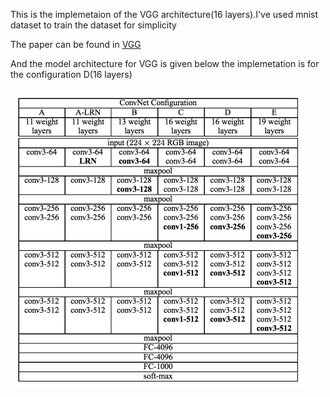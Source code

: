 This is the implemetaion of the VGG architecture(16 layers).I've used mnist dataset to train the dataset for simplicity<br/>

The paper can be found in [VGG](https://arxiv.org/pdf/1409.1556.pdf) <br/>

And the model architecture for VGG is given below the implemetation is for the configuration D(16 layers)<br/>

![](imgs/vggnet_table1.png) 
